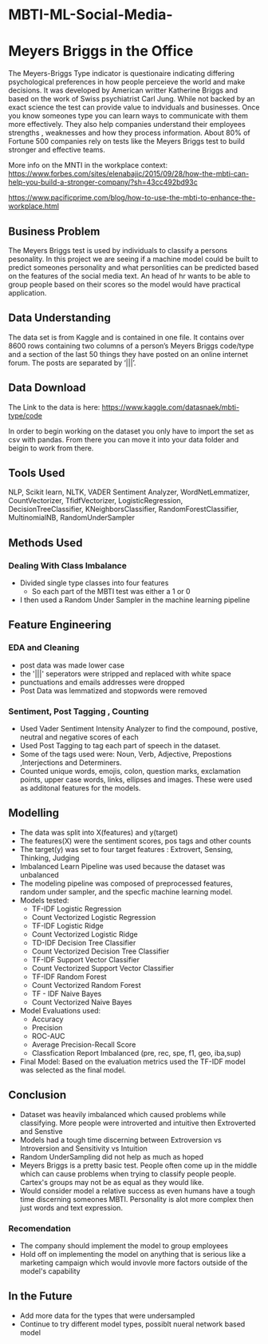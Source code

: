 # MBTI-ML-Social-Media-

# Meyers Briggs in the Office 
The Meyers-Briggs Type indicator is questionaire indicating differing psychological preferences in how people perceieve the world and make decisions. It was developed by American writter Katherine Briggs and based on the work of Swiss psychiatrist Carl Jung. While not backed by an exact science the test can provide value to indviduals and businesses. Once you know someones type you can learn ways to communicate with them more effectively. They also help companies understand their employees strengths , weaknesses and how they process information.  About 80% of Fortune 500 companies rely on tests like the Meyers Briggs test to build stronger and effective teams. 

More info on the MNTI in the workplace context: 
https://www.forbes.com/sites/elenabajic/2015/09/28/how-the-mbti-can-help-you-build-a-stronger-company/?sh=43cc492bd93c

https://www.pacificprime.com/blog/how-to-use-the-mbti-to-enhance-the-workplace.html


## Business Problem 
The Meyers Briggs test is used by individuals to classify a persons pesonality. In this project we are seeing if a machine model could be built to predict someones personality and what personlities can be predicted based on the features of the social media text. An head of hr wants to be able to group people based on their scores so the model would have practical application.    

## Data Understanding
The data set is from Kaggle and is contained in one file. It contains over 8600 rows containing two columns of a person’s Meyers Briggs code/type and a section of the last 50 things they have posted on an online internet forum. The posts are separated by ‘|||’. 

## Data Download
The Link to the data is here:
https://www.kaggle.com/datasnaek/mbti-type/code

In order to begin working on the dataset you only  have to import the set as csv with pandas. From there you can move it into your data folder and beigin to work from there. 

## Tools Used 
NLP, Scikit learn, NLTK, VADER Sentiment Analyzer,  WordNetLemmatizer, CountVectorizer, TfidfVectorizer, LogisticRegression, DecisionTreeClassifier,  KNeighborsClassifier, RandomForestClassifier, MultinomialNB, RandomUnderSampler

## Methods Used

### Dealing With Class Imbalance 

- Divided single type classes into four features 
     - So each part of the MBTI test was either a 1 or 0
- I then used a Random Under Sampler in the machine learning pipeline 

## Feature Engineering

### EDA and Cleaning 
- post data was made lower case
- the '|||' seperators were stripped and replaced with white space
- punctuations and emails addresses were dropped 
- Post Data was lemmatized and stopwords were removed 

### Sentiment, Post Tagging , Counting 
- Used Vader Sentiment Intensity Analyzer to find the compound, postive, neutral and negative scores of each 
- Used Post Tagging to tag each part of speech in the dataset.
- Some of the tags used were: Noun, Verb, Adjective, Prepostions ,Interjections and Determiners. 
- Counted unique words, emojis, colon, question marks, exclamation points, upper case words, links, ellipses and images. These were used as additonal features for the models. 

## Modelling 

- The data was split into X(features) and y(target)
- The features(X) were the sentiment scores, pos tags and other counts 
- The target(y) was set to four target features : Extrovert, Sensing, Thinking, Judging 
- Imbalanced Learn Pipeline was used because the dataset was unbalanced 
- The modeling pipeline was composed of preprocessed features, random under sampler, and the specfic machine learning model.
- Models tested:
    - TF-IDF Logistic Regression 
    - Count Vectorized Logistic Regression
    - TF-IDF Logistic Ridge
    - Count Vectorized Logistic Ridge
    - TD-IDF Decision Tree Classifier
    - Count Vectorized Decision Tree Classifier
    - TF-IDF Support Vector Classifier
    - Count Vectorized Support Vector Classifier
    - TF-IDF Random Forest
    - Count Vectorized Random Forest
    - TF - IDF Naive Bayes
    - Count Vectorized Naive Bayes
- Model Evaluations used:
    - Accuracy
    - Precision 
    - ROC-AUC
    - Average Precision-Recall Score 
    - Classfication Report Imbalanced (pre, rec, spe, f1, geo, iba,sup)
- Final Model: Based on the evaluation metrics used the TF-IDF model was selected as the final model. 

## Conclusion 
- Dataset was heavily imbalanced which caused problems while classifying. More people were introverted and intuitive then Extroverted and Senstive 
- Models had a tough time discerning between Extroversion vs Introversion and Sensitivity vs Intuition 
- Random UnderSampling did not help as much as hoped 
- Meyers Briggs is a pretty basic test. People often come up in the middle which can cause problems when trying to classify people people. Cartex's groups may not be as equal as they would like. 
- Would consider model a relative success as even humans have a tough time discerning someones MBTI. Personality is alot more complex then just words and text expression. 
### Recomendation 
- The company should implement the model to group employees 
-  Hold off on implementing the model on anything that is serious like a marketing campaign which would invovle more factors outside of the model's capability 

## In the Future 
- Add more data for the types that were undersampled 
- Continue to try different model types, possiblt nueral network based model 